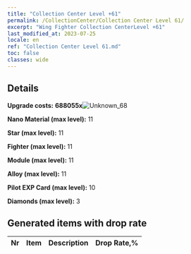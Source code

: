 ```yaml
---
title: "Collection Center Level +61"
permalink: /CollectionCenter/Collection Center Level 61/
excerpt: "Wing Fighter Collection CenterLevel +61"
last_modified_at: 2023-07-25
locale: en
ref: "Collection Center Level 61.md"
toc: false
classes: wide
---
```



## Details

 **Upgrade costs:** **688055x**![Unknown_68](/images/item/bh_img25_p.png)

 **Nano Material (max level):** 11

 **Star (max level):** 11

 **Fighter (max level):** 11

 **Module (max level):** 11

 **Alloy (max level):** 11

 **Pilot EXP Card (max level):** 10

 **Diamonds (max level):** 3

## Generated items with drop rate

  |  Nr |     Item   |    Description   |  Drop Rate,% |
  |:----|:----------:|:-----------------|:-------------|


